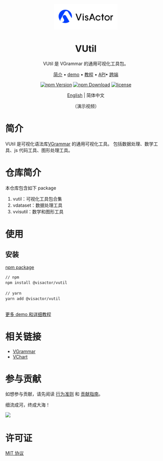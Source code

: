 <div align="center">
  <a href="" target="_blank">
    <img alt="VisActor Logo" width="200" src="https://github.com/VisActor/.github/blob/main/profile/500_200.svg"/>
  </a>
</div>

<div align="center">
  <h1>VUtil</h1>
</div>

<div align="center">

VUtil 是 VGrammar 的通用可视化工具包。

<p align="center">
  <a href="">简介</a> •
  <a href="">demo</a> •
  <a href="">教程</a> •
  <a href="">API</a>•
  <a href="">跨端</a>
</p>

[![npm Version](https://img.shields.io/npm/v/@visactor/vutil.svg)](https://www.npmjs.com/package/@visactor/vutil)
[![npm Download](https://img.shields.io/npm/dm/@visactor/vutil.svg)](https://www.npmjs.com/package/@visactor/vutil)
[![license](https://img.shields.io/badge/license-MIT-blue.svg)](https://github.com/visactor/vutil/blob/main/LICENSE)

</div>

<div align="center">

[English](./README.md) | 简体中文

</div>

<div align="center">

（演示视频）

</div>

# 简介

VUtil 是可视化语法库[VGrammar](https://github.com/VisActor/VGrammar) 的通用可视化工具。 包括数据处理、数学工具、js 代码工具、图形处理工具。

# 仓库简介

本仓库包含如下 package

1. vutil：可视化工具包合集
2. vdataset：数据处理工具
3. vvisutil：数学和图形工具

# 使用

## 安装

[npm package](https://www.npmjs.com/package/@visactor/vutil)

```bash
// npm
npm install @visactor/vutil

// yarn
yarn add @visactor/vutil
```

##

[更多 demo 和详细教程](https://visactor.io/vutil)

# 相关链接

- [VGrammar](https://github.com/VisActor/VGrammar)
- [VChart](https://visactor.io/vchart)

# 参与贡献

如想参与贡献，请先阅读 [行为准则](./CODE_OF_CONDUCT.md) 和 [贡献指南](./CONTRIBUTING.zh-CN.md)。

细流成河，终成大海！

<a href="https://github.com/visactor/vutil/graphs/contributors"><img src="https://contrib.rocks/image?repo=visactor/vutil" /></a>

# 许可证

[MIT 协议](./LICENSE)
